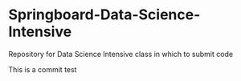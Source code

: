 # Springboard-Data-Science-Intensive
Repository for Data Science Intensive class in which to submit code

This is a commit test
